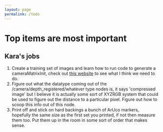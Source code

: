 ```yaml
---
layout: page
permalink: /todo
---
```


# Top items are most important

## Kara's jobs
1. Create a training set of images and learn how to run code to generate a cameraMatrixInit, check out [this website](https://mecaruco2.readthedocs.io/en/latest/notebooks_rst/Aruco/sandbox/ludovic/aruco_calibration_rotation.html) to see what I think we need to do.
2. Figure out what the datatype coming out of the /camera/depth_registered/whatever type nodes is, it says 'compressed image' but I believe it is actually some sort of XYZRGB system that could be used to figure out the distance to a particular pixel. Figure out how to scoop this info out of this node.
3. Print off and stick on hard backings a bunch of ArUco markers, hopefully the same size as the first set you printed, if not then measure them too. Put them up in the room in some sort of order that makes sense.